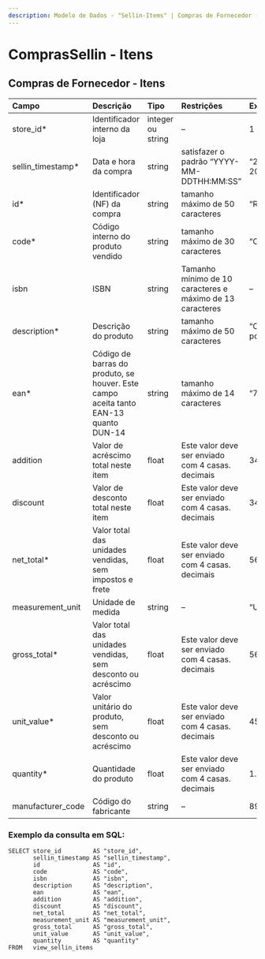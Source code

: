 ```yaml
---
description: Modelo de Dados - "Sellin-Items" | Compras de Fornecedor (Itens)
---
```


# ComprasSellin - Itens

## Compras de Fornecedor - Itens   <a id="sellin---itens"></a>

| Campo | Descrição | Tipo | Restrições | Exemplo |
| :--- | :--- | :--- | :--- | :--- |
| store\_id\* | Identificador interno da loja | integer ou string | – | 1 |
| sellin\_timestamp\* | Data e hora da compra | string | satisfazer o padrão “YYYY-MM-DDTHH:MM:SS” | “2017-08-20T14:55:08” |
| id\* | Identificador \(NF\) da compra | string | tamanho máximo de 50 caracteres | “RCNTH345987” |
| code\* | Código interno do produto vendido | string | tamanho máximo de 30 caracteres | “COCA300” |
| isbn | ISBN | string | Tamanho mínimo de 10 caracteres e máximo de 13 caracteres | – |
| description\* | Descrição do produto | string | tamanho máximo de 50 caracteres | “Castanha portuguesa” |
| ean\* | Código de barras do produto, se houver. Este campo aceita tanto EAN-13 quanto DUN-14 | string | tamanho máximo de 14 caracteres | “7891149201006” |
| addition | Valor de acréscimo total neste item | float | Este valor deve ser enviado com 4 casas. decimais | 34.5698 |
| discount | Valor de desconto total neste item | float | Este valor deve ser enviado com 4 casas. decimais | 34.5698 |
| net\_total\* | Valor total das unidades vendidas, sem impostos e frete | float | Este valor deve ser enviado com 4 casas. decimais | 56.9805 |
| measurement\_unit | Unidade de medida | string | – | “UN” |
| gross\_total\* | Valor total das unidades vendidas, sem desconto ou acréscimo | float | Este valor deve ser enviado com 4 casas. decimais | 56.98 |
| unit\_value\* | Valor unitário do produto, sem desconto ou acréscimo | float | Este valor deve ser enviado com 4 casas. decimais | 45.98 |
| quantity\* | Quantidade do produto | float | Este valor deve ser enviado com 4 casas. decimais | 1.0000 |
| manufacturer\_code | Código do fabricante | string | – | 8928329 |

### Exemplo da consulta em SQL:

```text
SELECT store_id         AS "store_id", 
       sellin_timestamp AS "sellin_timestamp", 
       id               AS "id", 
       code             AS "code", 
       isbn             AS "isbn", 
       description      AS "description", 
       ean              AS "ean", 
       addition         AS "addition", 
       discount         AS "discount", 
       net_total        AS "net_total", 
       measurement_unit AS "measurement_unit", 
       gross_total      AS "gross_total", 
       unit_value       AS "unit_value", 
       quantity         AS "quantity" 
FROM   view_sellin_items
```

